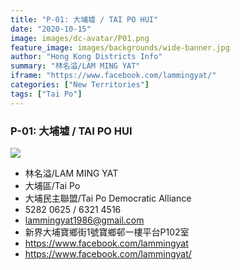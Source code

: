 ```yaml
---
title: "P-01: 大埔墟 / TAI PO HUI"
date: "2020-10-15"
image: images/dc-avatar/P01.png
feature_image: images/backgrounds/wide-banner.jpg
author: "Hong Kong Districts Info"
summary: "林名溢/LAM MING YAT"
iframe: "https://www.facebook.com/lammingyat/"
categories: ["New Territories"]
tags: ["Tai Po"]
---
```


### P-01: 大埔墟 / TAI PO HUI  
![](/images/dc-avatar/P01.png)  

 - 林名溢/LAM MING YAT  
 - 大埔區/Tai Po  
 - 大埔民主聯盟/Tai Po Democratic Alliance  
 - 5282 0625 / 6321 4516  
 - lammingyat1986@gmail.com  
 - 新界大埔寶鄉街1號寶鄉邨一樓平台P102室  
 - https://www.facebook.com/lammingyat  
 - https://www.facebook.com/lammingyat/
